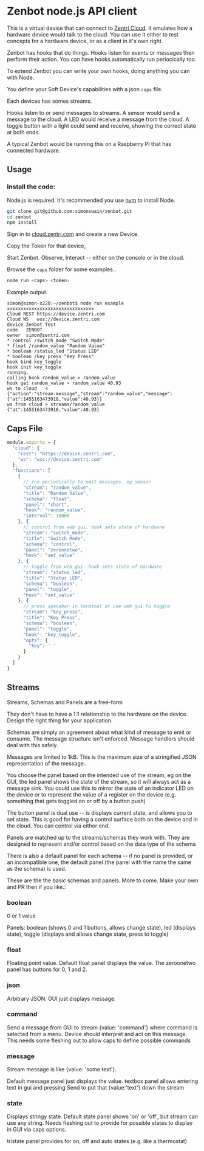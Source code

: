 # Zenbot node.js API client

This is a virtual device that can connect to [Zentri
Cloud](http://cloud.zentri.com). It emulates how a hardware device
would talk to the cloud. You can use it either to test concepts for a
hardware device, or as a client in it's own right.

Zenbot has hooks that do things. Hooks listen for events or messages
then perform their action. You can have hooks automatically run
periocically too.

To extend Zenbot you can write your own hooks, doing anything you can
with Node.

You define your Soft Device's capabilities with a json `caps` file.

Each devices has somes streams.

Hooks listen to or send messages to streams. A sensor would send a
message to the cloud. A LED would receive a message from the cloud. A
toggle button with a light could send and receive, showing the correct
state at both ends.

A typical Zenbot would be running this on a Raspberry PI that has
connected hardware.

## Usage

### Install the code:

Node.js is required. It's recommended you use
[nvm](https://github.com/simonswain/zenbot) to install Node.

```bash
git clone git@github.com:simonswain/zenbot.git
cd zenbot
npm install
```

Sign in to [cloud.zentri.com](https://cloud.zentri.com) and create a new Device.

Copy the Token for that device,

Start Zenbot. Observe, Interact -- either on the console or in the cloud.

Browse the `caps` folder for some examples..

```javascript
node run <caps> <token>
```

Example output.

```
simon@simon-x220:~/zenbot$ node run example xxxxxxxxxxxxxxxxxxxxxxxxxxxxxxxx
Cloud REST https://device.zentri.com
Cloud WS   wss://device.zentri.com
device Zenbot Test
code   ZENBOT
owner  simon@zentri.com
* control /switch_mode "Switch Mode"
* float /random_value "Random Value"
* boolean /status_led "Status LED"
* boolean /key_press "Key Press"
hook bind key_toggle
hook init key_toggle
running.
calling hook random_value > random_value
hook get random_value > random_value 40.93
ws to cloud   < {"action":"stream:message","stream":"random_value","message":{"at":1455163473918,"value":40.93}}
ws from cloud > streams/random_value {"at":1455163473918,"value":40.93}
```

## Caps File

```javascript
module.exports = {
  "cloud": {
    "rest": "https://device.zentri.com",
    "ws": "wss://device.zentri.com"
  },
  "functions": [
    {
      // run periodically to emit messages. eg sensor
      "stream": "random_value",
      "title": "Random Value",
      "schema": "float",
      "panel": "chart",
      "hook": "random_value",
      "interval": 10000
    }, {
      // control from web gui. hook sets state of hardware
      "stream": "switch_mode",
      "title": "Switch Mode",
      "schema": "control",
      "panel": "zeroonetwo",
      "hook": "set_value"
    }, {
      // toggle from web gui. hook sets state of hardware
      "stream": "status_led",
      "title": "Status LED",
      "schema": "boolean",
      "panel": "toggle",
      "hook": "set_value"
    }, {
      // press spacebar in terminal or use web gui to toggle
      "stream": "key_press",
      "title": "Key Press",
      "schema": "boolean",
      "panel": "toggle",
      "hook": "key_toggle",
      "opts": {
        "key": ' '
      }
    }
  ]
}
```

## Streams

Streams, Schemas and Panels are a free-form

They don't have to have a 1:1 relationship to the hardware on the
device. Design the right thing for your application.

Schemas are simply an agreement about what kind of message to emit or
consume. The message structure isn't enforced. Message handlers should
deal with this safely.

Messages are limited to 1kB. This is the maximum size of a stringified
JSON representation of the message..

You choose the panel based on the intended use of the stream, eg on
the GUI, the led panel shows the state of the stream, so it will
always act as a message sink. You could use this to mirror the state
of an indicator LED on the device or to represent the value of a
register on the device (e.g. something that gets toggled on or off by
a button push)

The button panel is dual use -- is displays current state, and allows
you to set state. This is good for having a control surface both on
the device and in the cloud. You can control via either end.

Panels are matched up to the streams/schemas they work with. They are
designed to represent and/or control based on the data type of the
schema

There is also a default panel for each schema -- if no panel is
provided, or an incompatible one, the default panel (the panel with
the name the same as the schema) is used.

These are the the basic schemas and panels. More to come. Make your
own and PR then if you like.:

### boolean

0 or 1 value

Panels: boolean (shows 0 and 1 buttons, allows change state), led
(displays state), toggle (displays and allows change state, press to
toggle)

### float

Floating point value. Default float panel displays the value. The
zeroonetwo panel has buttons for 0, 1 and 2.

### json

Arbitrary JSON. GUI just displays message.

### command

Send a message from GUI to stream {value: 'command'} where command is
selected from a menu. Device should interpret and act on this
message. This needs some fleshing out to allow caps to define possible
commands

### message

Stream message is like {value: 'some text'}.

Default message panel just displays the value. textbox panel allows
entering text in gui and pressing Send to put that {value:'text'} down
the stream

### state

Displays stringy state. Default state panel shows 'on' or 'off', but
stream can use any string. Needs fleshing out to provide for possible
states to display in GUI via caps options.

tristate panel provides for on, off and auto states (e.g. like a
thermostat)
